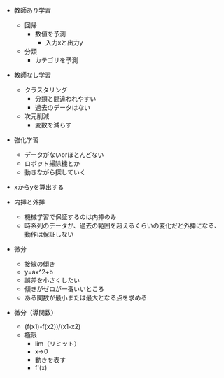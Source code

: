 - 教師あり学習
  - 回帰
    - 数値を予測
      - 入力xと出力y
  - 分類
    - カテゴリを予測
- 教師なし学習
  - クラスタリング
    - 分類と間違われやすい
    - 過去のデータはない
  - 次元削減
    - 変数を減らす
- 強化学習
  - データがないorほとんどない
  - ロボット掃除機とか
  - 動きながら探していく

- xからyを算出する
- 内挿と外挿
  - 機械学習で保証するのは内挿のみ
  - 時系列のデータが、過去の範囲を超えるくらいの変化だと外挿になる、動作は保証しない
  
- 微分
  - 接線の傾き
  - y=ax^2+b
  - 誤差を小さくしたい
  - 傾きがゼロが一番いいところ
  - ある関数が最小または最大となる点を求める

- 微分（導関数）
  - (f(x1)-f(x2))/(x1-x2)
  - 極限
    - lim（リミット）
    - x->0
    - 動きを表す
    - f'(x)
